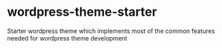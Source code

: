 # wordpress-theme-starter
Starter wordpress theme which implements most of the common features needed for wordpress theme development

